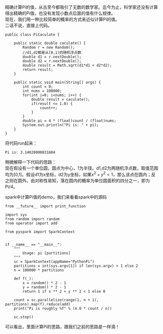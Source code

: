 精确计算Pi的值，从古至今都吸引了无数的数学家。迄今为止，科学家还没有计算得出精确的Pi值，也没有发现小数点后面的值有什么规律。  
现在，我们用一种比较简单的概率的方式来近似计算Pi的值。  
二话不说，直接上代码。  

```
public class PiCaculate {

    public static double caculate() {
        Random r = new Random();
        //d1,d2都是从[0,1)的随机浮点数
        double d1 = r.nextDouble();
        double d2 = r.nextDouble();
        double result = Math.sqrt(d1*d1 + d2*d2);
        return result;
    }

    public static void main(String[] args) {
        int count = 0;
        int nums = 100000;
        for(int i=0; i<nums; i++) {
            double result = caculate();
            if(result <= 1.0) {
                count++;
            }
        }
        double pi = 4 * (float)count / (float)nums;
        System.out.println("Pi is: " + pi);
    }
}
```  

将代码run起来：  
```
Pi is: 3.14028000831604
```  

稍微解释一下代码的思路：  
现在假设有一个单位圆，圆点为中心，1为半径。d1,d2为两随机浮点数，取值范围均为[0,1]。假设d1为x坐标，d2为y坐标，如果$x^2+y^2 < 1$，那么该点在圆内；反之则在圆外。由对称性易知，落在圆内的概率为单位圆面积的四分之一，即为Pi/4。  


spark中计算Pi值的demo，我们来看看spark中的源码  

```
from __future__ import print_function

import sys
from random import random
from operator import add

from pyspark import SparkContext


if __name__ == "__main__":
    """
        Usage: pi [partitions]
    """
    sc = SparkContext(appName="PythonPi")
    partitions = int(sys.argv[1]) if len(sys.argv) > 1 else 2
    n = 100000 * partitions

    def f(_):
        x = random() * 2 - 1
        y = random() * 2 - 1
        return 1 if x ** 2 + y ** 2 < 1 else 0

    count = sc.parallelize(range(1, n + 1), partitions).map(f).reduce(add)
    print("Pi is roughly %f" % (4.0 * count / n))

    sc.stop()
```  

可以看出，里面计算Pi的思路，跟我们之前的思路是一样滴！  